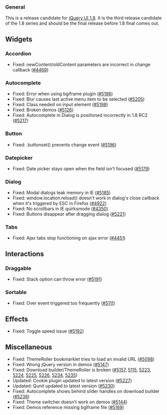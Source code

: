 <script>{
	"title": "jQuery UI 1.8rc3 Changelog"
}</script>

### General

This is a release candidate for [jQuery UI 1.8](/changelog/1.8). It is the third release candidate of the 1.8 series and should be the final release before 1.8 final comes out.

## Widgets

### Accordion

* Fixed: newContent/oldContent parameters are incorrect in change callback ([#4469](http://bugs.jqueryui.com/ticket/4469))

### Autocomplete

* Fixed: Error when using bgiframe plugin ([#5196](http://bugs.jqueryui.com/ticket/5196))
* Fixed: Blur causes last active menu item to be selected ([#5205](http://bugs.jqueryui.com/ticket/5205))
* Fixed: Class needed on input element ([#5198](http://bugs.jqueryui.com/ticket/5198))
* Fixed: Broken demos ([#5126](http://bugs.jqueryui.com/ticket/5126))
* Fixed: Autocomplete in Dialog is posiitoned incorrectly in 1.8 RC2 ([#5217](http://bugs.jqueryui.com/ticket/5217))

### Button

* Fixed: .buttonset() prevents change event ([#5196](http://bugs.jqueryui.com/ticket/5195))

### Datepicker

* Fixed: Date picker stays open when the field isn't focused ([#5179](http://bugs.jqueryui.com/ticket/5179))

### Dialog

* Fixed: Modal dialogs leak memory in IE ([#5185](http://bugs.jqueryui.com/ticket/5185))
* Fixed: window.location.reload() doesn't work in dialog's close callback when it's triggered by ESC in Firefox ([#4922](http://bugs.jqueryui.com/ticket/4922))
* Fixed: No scrollbars in IE quirksmode ([#4350](http://bugs.jqueryui.com/ticket/4350))
* Fixed: Buttons disappear after dragging dialog ([#5221](http://bugs.jqueryui.com/ticket/5221))

### Tabs

* Fixed: Ajax tabs stop functioning on ajax error ([#4451](http://bugs.jqueryui.com/ticket/4451))

## Interactions

### Draggable

* Fixed: Stack option can throw error ([#5191](http://bugs.jqueryui.com/ticket/5191))

### Sortable

* Fixed: Over event triggered too frequently ([#5111](http://bugs.jqueryui.com/ticket/5111))

## Effects

* Fixed: Toggle speed issue ([#5192](http://bugs.jqueryui.com/ticket/5192))

## Miscellaneous

* Fixed: ThemeRoller bookmarklet tries to load an invalid URL ([#5098](http://bugs.jqueryui.com/ticket/5098))
* Fixed: Wrong jQuery version in demos ([#5147](http://bugs.jqueryui.com/ticket/5147))
* Fixed: Download builder/ThemeRoller is broken ([#5157](http://bugs.jqueryui.com/ticket/5157), [5115](http://bugs.jqueryui.com/ticket/5115), [5223](http://bugs.jqueryui.com/ticket/5223), [5224](http://bugs.jqueryui.com/ticket/5224), [5225](http://bugs.jqueryui.com/ticket/5225), [5226](http://bugs.jqueryui.com/ticket/5226), [5234](http://bugs.jqueryui.com/ticket/5234), [5235](http://bugs.jqueryui.com/ticket/5235))
* Updated: Cookie plugin updated to latest version ([#5227](http://bugs.jqueryui.com/ticket/5227))
* Updated: Qunit updated to latest version ([#5230](http://bugs.jqueryui.com/ticket/5230))
* Fixed: Autocomplete shows behind slider handles on download builder ([#5238](http://bugs.jqueryui.com/ticket/5238))
* Fixed: Theme switcher doesn't work on demos ([#5144](http://bugs.jqueryui.com/ticket/5144))
* Fixed: Demos reference missing bgiframe file ([#5169](http://bugs.jqueryui.com/ticket/5169))
